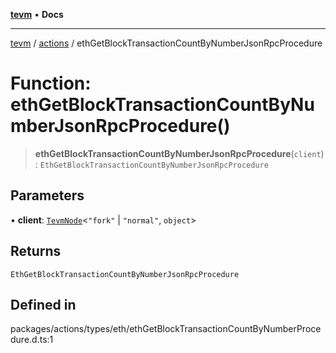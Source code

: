 [**tevm**](../../README.md) • **Docs**

***

[tevm](../../modules.md) / [actions](../README.md) / ethGetBlockTransactionCountByNumberJsonRpcProcedure

# Function: ethGetBlockTransactionCountByNumberJsonRpcProcedure()

> **ethGetBlockTransactionCountByNumberJsonRpcProcedure**(`client`): `EthGetBlockTransactionCountByNumberJsonRpcProcedure`

## Parameters

• **client**: [`TevmNode`](../../index/type-aliases/TevmNode.md)\<`"fork"` \| `"normal"`, `object`\>

## Returns

`EthGetBlockTransactionCountByNumberJsonRpcProcedure`

## Defined in

packages/actions/types/eth/ethGetBlockTransactionCountByNumberProcedure.d.ts:1
